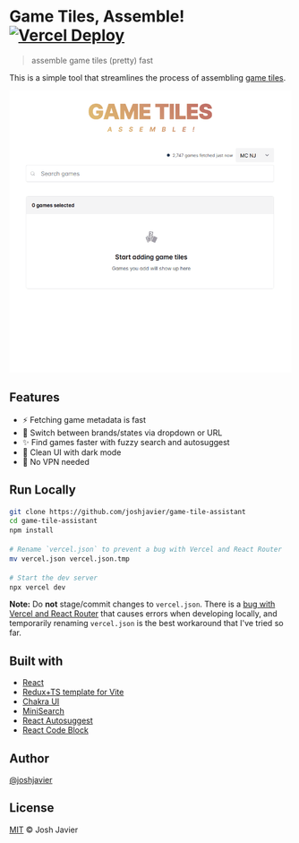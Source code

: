 # Game Tiles, Assemble! [![Vercel Deploy][vercel-image]][vercel-url]

[vercel-image]: https://deploy-badge.vercel.app/vercel/gametiles
[vercel-url]: https://vercel.com/joshjaviers-projects/gametiles/deployments

> assemble game tiles (pretty) fast

This is a simple tool that streamlines the process of assembling [game tiles](https://betmgm-manila-cms-docs.netlify.app/docs/builds/Game-Tiles).

![Demo](game-tiles-demo.gif)

## Features

- ⚡️ Fetching game metadata is fast
- 🌈 Switch between brands/states via dropdown or URL
- ✨ Find games faster with fuzzy search and autosuggest
- 🌸 Clean UI with dark mode
- 🥷 No VPN needed

## Run Locally

```bash
git clone https://github.com/joshjavier/game-tile-assistant
cd game-tile-assistant
npm install

# Rename `vercel.json` to prevent a bug with Vercel and React Router
mv vercel.json vercel.json.tmp

# Start the dev server
npx vercel dev
```

**Note:** Do **not** stage/commit changes to `vercel.json`. There is a [bug with Vercel and React Router](https://github.com/joshjavier/game-tile-assistant/issues/2) that causes errors when developing locally, and temporarily renaming `vercel.json` is the best workaround that I've tried so far.

## Built with

- [React](https://react.dev/)
- [Redux+TS template for Vite](https://github.com/reduxjs/redux-templates/blob/master/packages/vite-template-redux/README.md)
- [Chakra UI](https://chakra-ui.com/)
- [MiniSearch](https://lucaong.github.io/minisearch/)
- [React Autosuggest](https://react-autosuggest.js.org/)
- [React Code Block](https://react-code-block.netlify.app/)

## Author

[@joshjavier](https://github.com/joshjavier)

## License

[MIT](LICENSE) &copy; Josh Javier
